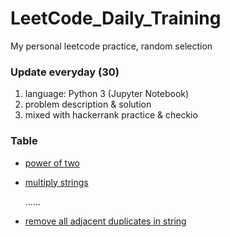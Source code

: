 # LeetCode_Daily_Training
My personal leetcode practice, random selection
### Update everyday (30)
1) language: Python 3 (Jupyter Notebook)
2) problem description & solution 
3) mixed with hackerrank practice & checkio
### Table
* [power of two](https://github.com/xlyue92/LeetCode_Daily_Training/blob/master/%20power%20of%20two.ipynb)
* [multiply strings](https://github.com/xlyue92/LeetCode_Daily_Training/blob/master/multiply%20strings.ipynb)

     ......
   
* [remove all adjacent duplicates in string](https://github.com/xlyue92/LeetCode_Daily_Training/blob/master/remove%20all%20adjacent%20duplicates%20in%20string.ipynb)
